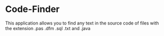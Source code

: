 # Code-Finder
This application allows you to find any text in the source code of files with the extension .pas .dfm .sql .txt and .java
